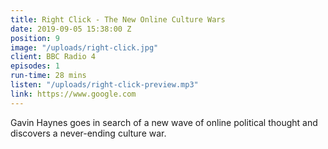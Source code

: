 ```yaml
---
title: Right Click - The New Online Culture Wars
date: 2019-09-05 15:38:00 Z
position: 9
image: "/uploads/right-click.jpg"
client: BBC Radio 4
episodes: 1
run-time: 28 mins
listen: "/uploads/right-click-preview.mp3"
link: https://www.google.com
---
```


Gavin Haynes goes in search of a new wave of online political thought and discovers a never-ending culture war.